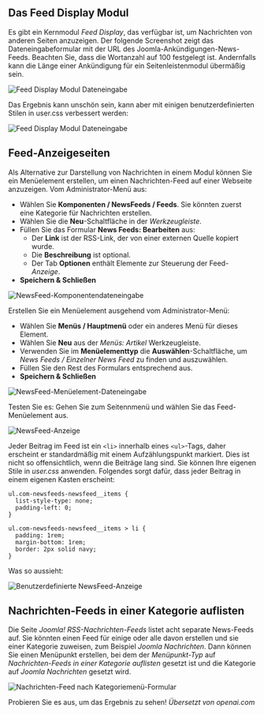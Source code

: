 <!-- Filename: jdocmanual?manual=user&heading=news&filename=news-display.md / Display title: Nachrichtenanzeige -->

## Das Feed Display Modul

Es gibt ein Kernmodul *Feed Display*, das verfügbar ist, um Nachrichten von anderen Seiten anzuzeigen. Der folgende Screenshot zeigt das Dateneingabeformular mit der URL des Joomla-Ankündigungen-News-Feeds. Beachten Sie, dass die Wortanzahl auf 100 festgelegt ist. Andernfalls kann die Länge einer Ankündigung für ein Seitenleistenmodul übermäßig sein.

![Feed Display Modul Dateneingabe](../../../en/images/news-feeds/news-joomla-news-form.png "Feed Display Module Dateneingabe")

Das Ergebnis kann unschön sein, kann aber mit einigen benutzerdefinierten Stilen in user.css verbessert werden:

![Feed Display Modul Dateneingabe](../../../en/images/news-feeds/news-joomla-news-display.png "Feed Display Modul Dateneingabe")

## Feed-Anzeigeseiten

Als Alternative zur Darstellung von Nachrichten in einem Modul können Sie ein Menüelement erstellen, um einen Nachrichten-Feed auf einer Webseite anzuzeigen. Vom Administrator-Menü aus:

* Wählen Sie **Komponenten / NewsFeeds / Feeds**. Sie könnten zuerst eine Kategorie für Nachrichten erstellen.
* Wählen Sie die **Neu**-Schaltfläche in der *Werkzeugleiste*.
* Füllen Sie das Formular **News Feeds: Bearbeiten** aus:
    - Der **Link** ist der RSS-Link, der von einer externen Quelle kopiert wurde.
    - Die **Beschreibung** ist optional.
    - Der Tab **Optionen** enthält Elemente zur Steuerung der Feed-*Anzeige*.
* **Speichern & Schließen**

![NewsFeed-Komponentendateneingabe](../../../en/images/news-feeds/news-feed-data-entry.png "NewsFeed-Komponentendateneingabe")

Erstellen Sie ein Menüelement ausgehend vom Administrator-Menü:

* Wählen Sie **Menüs / Hauptmenü** oder ein anderes Menü für dieses Element.
* Wählen Sie **Neu** aus der *Menüs: Artikel* Werkzeugleiste.
* Verwenden Sie im **Menüelementtyp** die **Auswählen**-Schaltfläche, um *News Feeds / Einzelner News Feed* zu finden und auszuwählen.
* Füllen Sie den Rest des Formulars entsprechend aus.
* **Speichern & Schließen**

![NewsFeed-Menüelement-Dateneingabe](../../../en/images/news-feeds/news-feed-data-entry.png "NewsFeed-Menüelement-Dateneingabe")

Testen Sie es: Gehen Sie zum Seitennmenü und wählen Sie das Feed-Menüelement aus.

![NewsFeed-Anzeige](../../../en/images/news-feeds/news-feed-display.png "NewsFeed-Anzeige")

Jeder Beitrag im Feed ist ein `<li>` innerhalb eines `<ul>`-Tags, daher erscheint er standardmäßig mit einem Aufzählungspunkt markiert. Dies ist nicht so offensichtlich, wenn die Beiträge lang sind. Sie können Ihre eigenen Stile in *user.css* anwenden. Folgendes sorgt dafür, dass jeder Beitrag in einem eigenen Kasten erscheint:

```
ul.com-newsfeeds-newsfeed__items {
  list-style-type: none;
  padding-left: 0;
}

ul.com-newsfeeds-newsfeed__items > li {
  padding: 1rem;
  margin-bottom: 1rem;
  border: 2px solid navy;
}
```

Was so aussieht:

![Benutzerdefinierte NewsFeed-Anzeige](../../../en/images/news-feeds/news-feed-custom-display.png "Benutzerdefinierte NewsFeed-Anzeige")

## Nachrichten-Feeds in einer Kategorie auflisten

Die Seite *Joomla! RSS-Nachrichten-Feeds* listet acht separate News-Feeds auf. Sie könnten einen Feed für einige oder alle davon erstellen und sie einer Kategorie zuweisen, zum Beispiel *Joomla Nachrichten*. Dann können Sie einen Menüpunkt erstellen, bei dem der *Menüpunkt-Typ* auf *Nachrichten-Feeds in einer Kategorie auflisten* gesetzt ist und die Kategorie auf *Joomla Nachrichten* gesetzt wird.

![Nachrichten-Feed nach Kategoriemenü-Formular](../../../en/images/news-feeds/news-feed-menu-category-form.png "Nachrichten-Feed nach Kategoriemenü-Formular")

Probieren Sie es aus, um das Ergebnis zu sehen!
*Übersetzt von openai.com*

